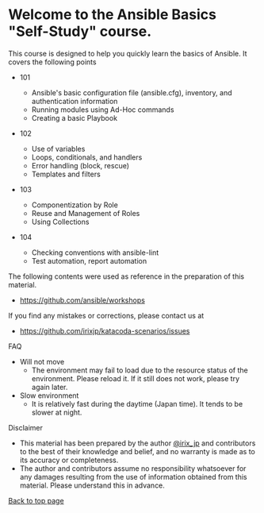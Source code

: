 
# Welcome to the Ansible Basics "Self-Study" course.

This course is designed to help you quickly learn the basics of Ansible. It covers the following points

- 101
  - Ansible's basic configuration file (ansible.cfg), inventory, and authentication information
  - Running modules using Ad-Hoc commands
  - Creating a basic Playbook

- 102
  - Use of variables
  - Loops, conditionals, and handlers
  - Error handling (block, rescue)
  - Templates and filters

- 103
  - Componentization by Role
  - Reuse and Management of Roles
  - Using Collections

- 104
  - Checking conventions with ansible-lint
  - Test automation, report automation

The following contents were used as reference in the preparation of this material.
- https://github.com/ansible/workshops

If you find any mistakes or corrections, please contact us at
- https://github.com/irixjp/katacoda-scenarios/issues

FAQ
- Will not move
  - The environment may fail to load due to the resource status of the environment. Please reload it. If it still does not work, please try again later.
- Slow environment
  - It is relatively fast during the daytime (Japan time). It tends to be slower at night.

Disclaimer
- This material has been prepared by the author [@irix_jp](https://twitter.com/irix_jp) and contributors to the best of their knowledge and belief, and no warranty is made as to its accuracy or completeness.
- The author and contributors assume no responsibility whatsoever for any damages resulting from the use of information obtained from this material. Please understand this in advance.

[Back to top page](https://www.katacoda.com/irixjp)
